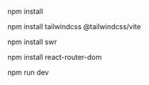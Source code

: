 npm install

npm install tailwindcss @tailwindcss/vite

npm install swr

npm install react-router-dom

npm run dev